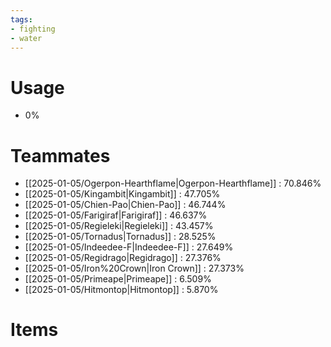 ```yaml
---
tags:
- fighting
- water
---
```

# Usage
- 0%
# Teammates
- [[2025-01-05/Ogerpon-Hearthflame|Ogerpon-Hearthflame]] : 70.846%
- [[2025-01-05/Kingambit|Kingambit]] : 47.705%
- [[2025-01-05/Chien-Pao|Chien-Pao]] : 46.744%
- [[2025-01-05/Farigiraf|Farigiraf]] : 46.637%
- [[2025-01-05/Regieleki|Regieleki]] : 43.457%
- [[2025-01-05/Tornadus|Tornadus]] : 28.525%
- [[2025-01-05/Indeedee-F|Indeedee-F]] : 27.649%
- [[2025-01-05/Regidrago|Regidrago]] : 27.376%
- [[2025-01-05/Iron%20Crown|Iron Crown]] : 27.373%
- [[2025-01-05/Primeape|Primeape]] : 6.509%
- [[2025-01-05/Hitmontop|Hitmontop]] : 5.870%
# Items